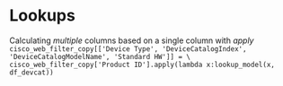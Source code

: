 # Lookups

Calculating _multiple_ columns based on a single column with _apply_
`cisco_web_filter_copy[['Device Type', 'DeviceCatalogIndex', 'DeviceCatalogModelName', 'Standard HW']] = \
cisco_web_filter_copy['Product ID'].apply(lambda x:lookup_model(x, df_devcat))`
